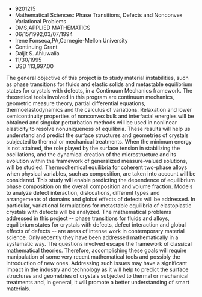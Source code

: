 
* 9201215
* Mathematical Sciences: Phase Transitions, Defects and Nonconvex Variational Problems
* DMS,APPLIED MATHEMATICS
* 06/15/1992,03/07/1994
* Irene Fonseca,PA,Carnegie-Mellon University
* Continuing Grant
* Daljit S. Ahluwalia
* 11/30/1995
* USD 113,997.00

The general objective of this project is to study material instabilities, such
as phase transitions for fluids and elastic solids and metastable equilibrium
states for crystals with defects, in a Continuum Mechanics framework. The
theoretical tools involved in this program are continuum mechanics, geometric
measure theory, partial differential equations, thermoelastodynamics and the
calculus of variations. Relaxation and lower semicontinuity properties of
nonconvex bulk and interfacial energies will be obtained and singular
perturbation methods will be used in nonlinear elasticity to resolve
nonuniqueness of equilibria. These results will help us understand and predict
the surface structures and geometries of crystals subjected to thermal or
mechanical treatments. When the minimum energy is not attained, the role played
by the surface tension in stabilizing the oscillations, and the dynamical
creation of the microstructure and its evolution within the framework of
generalized measure-valued solutions, will be studied. Thermochemical equilibria
for coherent two-phase alloys when physical variables, such as composition, are
taken into account will be considered. This study will enable predicting the
dependence of equilibrium phase composition on the overall composition and
volume fraction. Models to analyze defect interaction, dislocations, different
types and arrangements of domains and global effects of defects will be
addressed. In particular, variational formulations for metastable equilibria of
elastoplastic crystals with defects will be analyzed. The mathematical problems
addressed in this project -- phase transitions for fluids and alloys,
equilibrium states for crystals with defects, defect interaction and global
effects of defects -- are areas of intense work in contemporary material
science. Only recently they have been addressed mathematically in a systematic
way. The questions involved escape the framework of classical mathematical
theories. Therefore, accomplishing these goals will require manipulation of some
very recent mathematical tools and possibly the introduction of new ones.
Addressing such issues may have a significant impact in the industry and
technology as it will help to predict the surface structures and geometries of
crystals subjected to thermal or mechanical treatments and, in general, it will
promote a better understanding of smart materials.
